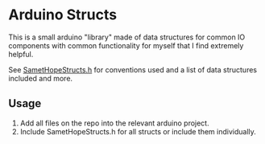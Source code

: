 # Arduino Structs

This is a small arduino "library" made of data structures for common IO components with common functionality for myself that I find extremely helpful.

See [SametHopeStructs.h](https://github.com/SametHope/arduino-structs/blob/main/SametHopeStructs.h) for conventions used and a list of data structures included and more.

## Usage

1. Add all files on the repo into the relevant arduino project.
2. Include SametHopeStructs.h for all structs or include them individually.

